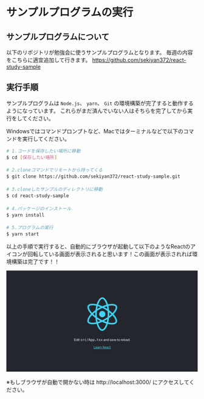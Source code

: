# サンプルプログラムの実行

## サンプルプログラムについて
以下のリポジトリが勉強会に使うサンプルプログラムとなります。
毎週の内容をこちらに適宜追加して行きます。
https://github.com/sekiyan372/react-study-sample

## 実行手順
サンプルプログラムは `Node.js`、 `yarn`、 `Git` の環境構築が完了すると動作するようになっています。
これらがまだ済んでいない人はそちらを完了してから実行をしてください。

Windowsではコマンドプロンプトなど、Macではターミナルなどで以下のコマンドを実行してください。
```bash
# 1.コードを保存したい場所に移動
$ cd [保存したい場所]

# 2.cloneコマンドでリモートから持ってくる
$ git clone https://github.com/sekiyan372/react-study-sample.git

# 3.cloneしたサンプルのディレクトリに移動
$ cd react-study-sample

# 4.パッケージのインストール
$ yarn install

# 5.プログラムの実行
$ yarn start
```

以上の手順で実行すると、自動的にブラウザが起動して以下のようなReactのアイコンが回転している画面が表示されると思います！この画面が表示されれば環境構築は完了です！！

![実行画像](images/sample.png)

※もしブラウザが自動で開かない時は http://localhost:3000/ にアクセスしてください。

